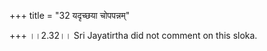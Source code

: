 +++
title = "32 यदृच्छया चोपपन्नम्"

+++
।।2.32।। Sri Jayatirtha did not comment on this sloka.  
  
